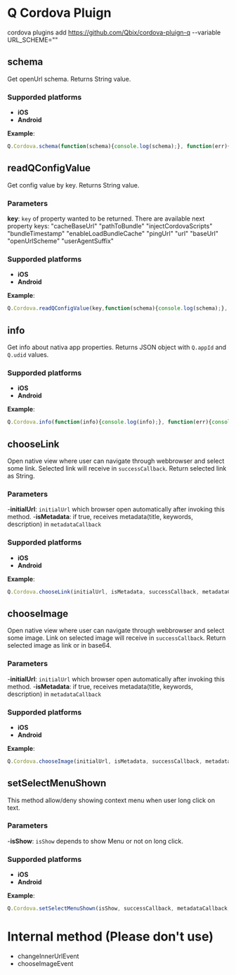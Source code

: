 # Q Cordova Pluign

cordova plugins add https://github.com/Qbix/cordova-pluign-q --variable URL_SCHEME="<openurl>"

## schema
Get openUrl schema. Returns String value.

### Supporded platforms
- __iOS__
- __Android__

__Example__:
```js
Q.Cordova.schema(function(schema){console.log(schema);}, function(err){console.log(err)})
```

## readQConfigValue
Get config value by key. Returns String value.

### Parameters
__key__: `key` of property wanted to be returned. There are available next property keys:
"cacheBaseUrl"
"pathToBundle"
"injectCordovaScripts"
"bundleTimestamp"
"enableLoadBundleCache"
"pingUrl"
"url"
"baseUrl"
"openUrlScheme"
"userAgentSuffix"

### Supporded platforms
- __iOS__
- __Android__

__Example__:
```js
Q.Cordova.readQConfigValue(key,function(schema){console.log(schema);}, function(err){console.log(err)})
```

## info
Get info about nativa app properties. Returns JSON object with `Q.appId` and `Q.udid` values.

### Supporded platforms
- __iOS__
- __Android__

__Example__:
```js
Q.Cordova.info(function(info){console.log(info);}, function(err){console.log(err)})
```

## chooseLink
Open native view where user can navigate through webbrowser and select some link. Selected link will receive in `successCallback`. Return selected link as String.

### Parameters
-__initialUrl__: `initialUrl` which browser open automatically after invoking this method.
-__isMetadata__: if true, receives metadata(title, keywords, description) in `metadataCallback`

### Supporded platforms
- __iOS__
- __Android__

__Example__:
```js
Q.Cordova.chooseLink(initialUrl, isMetadata, successCallback, metadataCallback, errorCallback)
```

## chooseImage
Open native view where user can navigate through webbrowser and select some image. Link on selected image will receive in `successCallback`. Return selected image as link or in base64.

### Parameters
-__initialUrl__: `initialUrl` which browser open automatically after invoking this method.
-__isMetadata__: if true, receives metadata(title, keywords, description) in `metadataCallback`

### Supporded platforms
- __iOS__
- __Android__

__Example__:
```js
Q.Cordova.chooseImage(initialUrl, isMetadata, successCallback, metadataCallback, errorCallback)
```

## setSelectMenuShown
This method allow/deny showing context menu when user long click on text.

### Parameters
-__isShow__: `isShow` depends to show Menu or not on long click.

### Supporded platforms
- __iOS__
- __Android__

__Example__:
```js
Q.Cordova.setSelectMenuShown(isShow, successCallback, metadataCallback, errorCallback)
```

# Internal method (Please don't use)
- changeInnerUrlEvent
- chooseImageEvent

